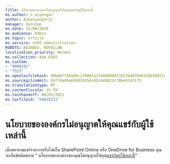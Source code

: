 ```yaml
---
title: นโยบายขององค์กรไม่อนุญาตให้คุณแชร์กับผู้ใช้เหล่านี้
ms.author: v-aiyengar
author: AshaIyengar21
manager: dansimp
ms.date: 12/08/2020
ms.audience: Admin
ms.topic: article
ms.service: o365-administration
ROBOTS: NOINDEX, NOFOLLOW
localization_priority: Normal
ms.collection: Adm_O365
ms.custom:
- "9000191"
- "7523"
ms.openlocfilehash: 90be6f740a00c1f4007a37e80888df7827ba07bd615db36921ee8f01cc5ea05c
ms.sourcegitcommit: b5f7da89a650d2915dc652449623c78be6247175
ms.translationtype: MT
ms.contentlocale: th-TH
ms.lasthandoff: 08/05/2021
ms.locfileid: "54025233"
---
```

# <a name="organizations-policies-do-not-allow-you-to-share-with-these-users"></a>นโยบายขององค์กรไม่อนุญาตให้คุณแชร์กับผู้ใช้เหล่านี้

เมื่อพยายามแชร์รายการหรือไซต์ใน SharePoint Online หรือ OneDrive for Business คุณจะเห็นข้อผิดพลาด " นโยบายขององค์กรของคุณไม่อนุญาตให้คุณ[แชร์กับผู้ใช้เหล่านี้](https://docs.microsoft.com/sharepoint/troubleshoot/sharing-and-permissions/organization-policies-do-not-allow-you-to-share-with-users-error)"